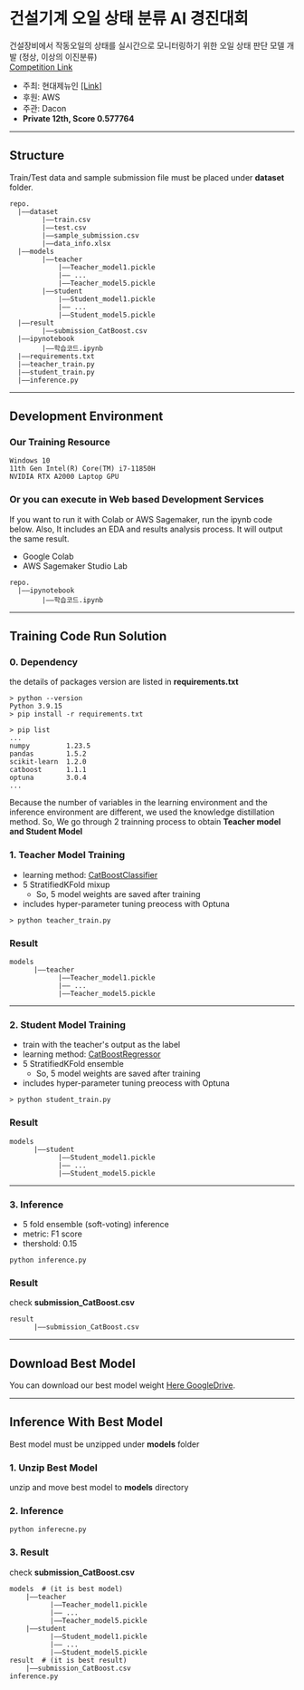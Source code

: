 # 건설기계 오일 상태 분류 AI 경진대회
건설장비에서 작동오일의 상태를 실시간으로 모니터링하기 위한 오일 상태 판단 모델 개발 (정상, 이상의 이진분류)
<br>[Competition Link](https://dacon.io/competitions/official/236013/overview/description)
* 주최: 현대제뉴인 [[Link]](https://www.hyundai-genuine.com/?locale=ko)
* 후원: AWS
* 주관: Dacon
* **Private 12th, Score 0.577764**
***

## Structure
Train/Test data and sample submission file must be placed under **dataset** folder.
```
repo.
  |——dataset
        |——train.csv
        |——test.csv
        |——sample_submission.csv
        |——data_info.xlsx
  |——models
        |——teacher
            |——Teacher_model1.pickle
            |—— ...
            |——Teacher_model5.pickle
        |——student
            |——Student_model1.pickle
            |—— ...
            |——Student_model5.pickle
  |——result
        |——submission_CatBoost.csv
  |——ipynotebook
        |——학습코드.ipynb
  |——requirements.txt
  |——teacher_train.py
  |——student_train.py
  |——inference.py
```
***
## Development Environment
### Our Training Resource
```
Windows 10
11th Gen Intel(R) Core(TM) i7-11850H
NVIDIA RTX A2000 Laptop GPU
```

### Or you can execute in Web based Development Services
If you want to run it with Colab or AWS Sagemaker, run the ipynb code below. Also, It includes an EDA and results analysis process. It will output the same result.
* Google Colab
* AWS Sagemaker Studio Lab
```
repo.
  |——ipynotebook
        |——학습코드.ipynb
```
***
## Training Code Run Solution
### 0. Dependency
the details of packages version are listed in **requirements.txt**

```shell
> python --version
Python 3.9.15
> pip install -r requirements.txt
```
```shell
> pip list
...
numpy         1.23.5
pandas        1.5.2
scikit-learn  1.2.0
catboost      1.1.1
optuna        3.0.4
...
```
Because the number of variables in the learning environment and the inference environment
are different, we used the knowledge distillation method.
So, We go through 2 trainning process to obtain **Teacher model and Student Model**
### 1. Teacher Model Training
* learning method: [CatBoostClassifier](https://catboost.ai/en/docs/concepts/python-reference_catboostclassifier)
* 5 StratifiedKFold mixup 
  * So, 5 model weights are saved after training
* includes hyper-parameter tuning preocess with Optuna
 
```shell
> python teacher_train.py
```

### Result

```
models
      |——teacher
            |——Teacher_model1.pickle
            |—— ...
            |——Teacher_model5.pickle
```
***
### 2. Student Model Training
* train with the teacher's output as the label
* learning method: [CatBoostRegressor](https://catboost.ai/en/docs/concepts/python-reference_catboostregressor)
* 5 StratifiedKFold ensemble 
  * So, 5 model weights are saved after training
* includes hyper-parameter tuning preocess with Optuna
 
```shell
> python student_train.py
```

### Result

```
models
      |——student
            |——Student_model1.pickle
            |—— ...
            |——Student_model5.pickle
```
***
### 3. Inference
* 5 fold ensemble (soft-voting) inference
* metric: F1 score
* thershold: 0.15
```shell
python inference.py
```
### Result
check **submission_CatBoost.csv**
```
result
      |——submission_CatBoost.csv
```
***
## Download Best Model
You can download our best model weight [Here GoogleDrive](https://drive.google.com/file/d/1A0aJ9Al_ZiSdLVuRMNippPkuegFyMj1i/view).
***
## Inference With Best Model
Best model must be unzipped under **models** folder

### 1. Unzip Best Model
unzip and move best model to **models** directory
### 2. Inference
```shell
python inferecne.py
```

### 3. Result
check **submission_CatBoost.csv**
```
models  # (it is best model)
    |——teacher
          |——Teacher_model1.pickle
          |—— ...
          |——Teacher_model5.pickle
    |——student
          |——Student_model1.pickle
          |—— ...
          |——Student_model5.pickle
result  # (it is best result)
    |——submission_CatBoost.csv
inference.py
```